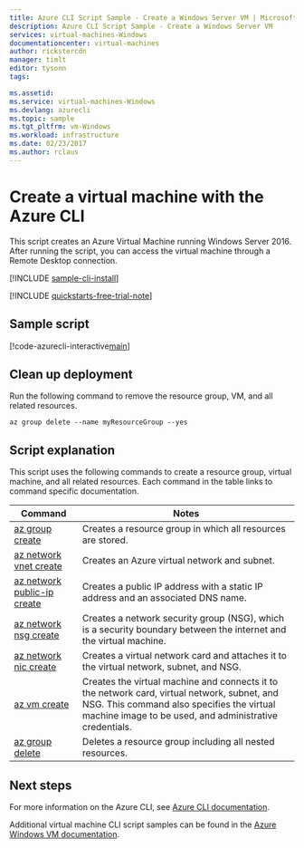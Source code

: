 ```yaml
---
title: Azure CLI Script Sample - Create a Windows Server VM | Microsoft Docs
description: Azure CLI Script Sample - Create a Windows Server VM 
services: virtual-machines-Windows
documentationcenter: virtual-machines
author: rickstercdn
manager: timlt
editor: tysonn
tags:

ms.assetid:
ms.service: virtual-machines-Windows
ms.devlang: azurecli
ms.topic: sample
ms.tgt_pltfrm: vm-Windows
ms.workload: infrastructure
ms.date: 02/23/2017
ms.author: rclaus
---
```


# Create a virtual machine with the Azure CLI

This script creates an Azure Virtual Machine running Windows Server 2016. After running the script, you can access the virtual machine through a Remote Desktop connection.

[!INCLUDE [sample-cli-install](../../../includes/sample-cli-install.md)]

[!INCLUDE [quickstarts-free-trial-note](../../../includes/quickstarts-free-trial-note.md)]

## Sample script

[!code-azurecli-interactive[main](../../../cli_scripts/virtual-machine/create-vm-detailed/create-windows-vm-detailed.sh "Quick Create VM")]

## Clean up deployment 

Run the following command to remove the resource group, VM, and all related resources.

```azurecli-interactive 
az group delete --name myResourceGroup --yes
```

## Script explanation

This script uses the following commands to create a resource group, virtual machine, and all related resources. Each command in the table links to command specific documentation.

| Command | Notes |
|---|---|
| [az group create](https://docs.microsoft.com/cli/azure/group#az_group_create) | Creates a resource group in which all resources are stored. |
| [az network vnet create](https://docs.microsoft.com/cli/azure/network/vnet#az_network_vnet_create) | Creates an Azure virtual network and subnet. |
| [az network public-ip create](https://docs.microsoft.com/cli/azure/network/public-ip#az_network_public_ip_create) | Creates a public IP address with a static IP address and an associated DNS name. |
| [az network nsg create](https://docs.microsoft.com/cli/azure/network/nsg#az_network_nsg_create) | Creates a network security group (NSG), which is a security boundary between the internet and the virtual machine. |
| [az network nic create](https://docs.microsoft.com/cli/azure/network/nic#az_network_nic_create) | Creates a virtual network card and attaches it to the virtual network, subnet, and NSG. |
| [az vm create](https://docs.microsoft.com/cli/azure/vm#az_vm_create) | Creates the virtual machine and connects it to the network card, virtual network, subnet, and NSG. This command also specifies the virtual machine image to be used, and administrative credentials.  |
| [az group delete](https://docs.microsoft.com/cli/azure/vm/extension#az_vm_extension_set) | Deletes a resource group including all nested resources. |

## Next steps

For more information on the Azure CLI, see [Azure CLI documentation](https://docs.microsoft.com/cli/azure).

Additional virtual machine CLI script samples can be found in the [Azure Windows VM documentation](../windows/cli-samples.md?toc=%2fazure%2fvirtual-machines%2fwindows%2ftoc.json).
